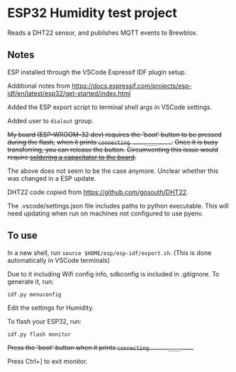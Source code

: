 # ESP32 Humidity test project

Reads a DHT22 sensor, and publishes MQTT events to Brewblox.

## Notes

ESP installed through the VSCode Espressif IDF plugin setup.

Additional notes from https://docs.espressif.com/projects/esp-idf/en/latest/esp32/get-started/index.html

Added the ESP export script to terminal shell args in VSCode settings.

Added user to `dialout` group.

~~My board (ESP-WROOM-32 dev) requires the 'boot' button to be pressed during the flash,~~
~~when it prints `connecting ....____....`.~~
~~Once it is busy transferring, you can release the button.~~
~~Circumventing this issue would require [soldering a capacitator to the board](https://randomnerdtutorials.com/solved-failed-to-connect-to-esp32-timed-out-waiting-for-packet-header/).~~

The above does not seem to be the case anymore. Unclear whether this was changed in a ESP update.

DHT22 code copied from https://github.com/gosouth/DHT22.

The .vscode/settings.json file includes paths to python executable.
This will need updating when run on machines not configured to use pyenv.

## To use

In a new shell, run `source $HOME/esp/esp-idf/export.sh`. (This is done automatically in VSCode terminals)

Due to it including Wifi config info, sdkconfig is included in .gitignore.
To generate it, run:

```
idf.py menuconfig
```
Edit the settings for Humidity.

To flash your ESP32, run:

```
idf.py flash monitor
```

~~Press the 'boot' button when it prints `connecting......____....`~~

Press Ctrl+] to exit monitor.
